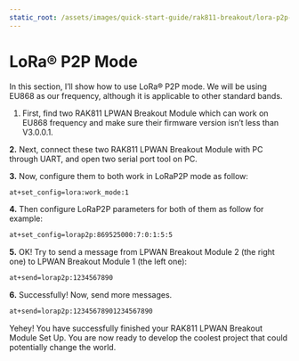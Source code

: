 ```yaml
---
static_root: /assets/images/quick-start-guide/rak811-breakout/lora-p2p-mode
---
```


# LoRa® P2P Mode

In this section, I’ll show how to use LoRa® P2P mode. We will be using EU868 as our frequency, although it is applicable to other standard bands.

1. First, find two RAK811 LPWAN Breakout Module which can work on EU868 frequency and make sure their firmware version isn’t less than V3.0.0.1.

**2.** Next, connect these two RAK811 LPWAN Breakout Module with PC through UART, and open two serial port tool on PC.

**3.** Now, configure them to both work in LoRaP2P mode as follow:

```bash
at+set_config=lora:work_mode:1
```

<rk-img
  :src="`${$frontmatter.static_root}/qytvsg9mx3y4drl7pwrg.png`"
  width="60%"
  figure-number="1"
  caption="P2P Initialization"
/>

**4.** Then configure LoRaP2P parameters for both of them as follow for example:

```bash
at+set_config=lorap2p:869525000:7:0:1:5:5
```

<rk-img
  :src="`${$frontmatter.static_root}/fyoulppnh8gdz3vawjv7.jpg`"
  width="100%"
  figure-number="2"
  caption="Configuring P2P in both RAK811 Nodes"
/>

**5.** OK! Try to send a message from LPWAN Breakout Module 2 (the right one) to LPWAN Breakout Module 1 (the left one):

```bash
at+send=lorap2p:1234567890
```

<rk-img
  :src="`${$frontmatter.static_root}/khjhkisjuxtjb5oxps94.png`"
  width="100%"
  figure-number="3"
  caption="Message sent and received status in the two Nodes"
/>

**6.** Successfully! Now, send more messages.

```bash
at+send=lorap2p:12345678901234567890
```

<rk-img
  :src="`${$frontmatter.static_root}/ckbymbjhypol3p0q1bjp.jpg`"
  width="100%"
  figure-number="4"
  caption="Succeeding Messages sent to the other Node"
/>

Yehey! You have successfully finished your RAK811 LPWAN Breakout Module Set Up. You are now ready to develop the coolest project that could potentially change the world.
